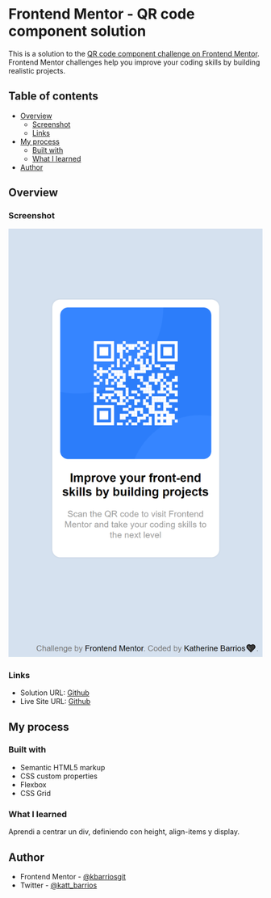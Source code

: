 # Frontend Mentor - QR code component solution

This is a solution to the [QR code component challenge on Frontend Mentor](https://www.frontendmentor.io/challenges/qr-code-component-iux_sIO_H). Frontend Mentor challenges help you improve your coding skills by building realistic projects. 

## Table of contents

- [Overview](#overview)
  - [Screenshot](#screenshot)
  - [Links](#links)
- [My process](#my-process)
  - [Built with](#built-with)
  - [What I learned](#what-i-learned)
- [Author](#author)

## Overview

### Screenshot

![](./images/screenshot.png)

### Links

- Solution URL: [Github](https://kbarriosgit.github.io/qr-component/)
- Live Site URL: [Github](https://kbarriosgit.github.io/qr-component/)

## My process

### Built with

- Semantic HTML5 markup
- CSS custom properties
- Flexbox
- CSS Grid

### What I learned

Aprendi a centrar un div, definiendo con height, align-items y display.

## Author

- Frontend Mentor - [@kbarriosgit](https://www.frontendmentor.io/profile/kbarriosgit)
- Twitter - [@katt_barrios](https://www.twitter.com/katt_barrios)
